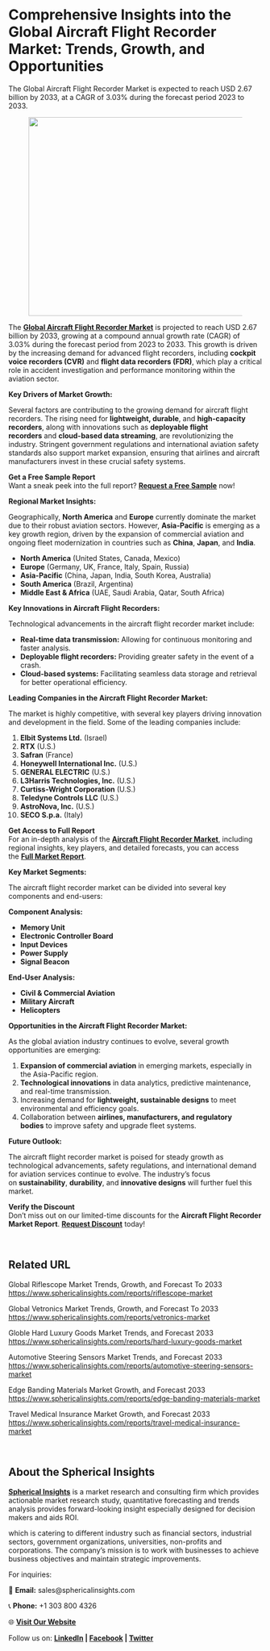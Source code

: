 <h1 id="093f" class="pw-post-title fo fp fq bf fr fs ft fu fv fw fx fy fz ga gb gc gd ge gf gg gh gi gj gk gl gm gn go gp gq bk" data-testid="storyTitle" data-selectable-paragraph="">Comprehensive Insights into the Global Aircraft Flight Recorder Market: Trends, Growth, and Opportunities</h1>
<div class="eq er es et eu l">
<article>
<div class="l">
<div class="l">
<section>
<div>
<div class="fj fk fl fm fn">
<div class="ab cb">
<div class="ci bh ev ew ex ey">
<p id="31d7" class="pw-post-body-paragraph la lb fq lc b ld le lf lg lh li lj lk ll lm ln lo lp lq lr ls lt lu lv lw lx fj bk" data-selectable-paragraph="">The Global Aircraft Flight Recorder Market is expected to reach USD 2.67 billion by 2033, at a CAGR of 3.03% during the forecast period 2023 to 2033.</p>
<figure class="mb mc md me mf mg ly lz paragraph-image">
<div class="mh mi ed mj bh mk" tabindex="0">
<div class="ly lz ma"><picture><source srcset="https://miro.medium.com/v2/resize:fit:640/format:webp/1*e8pBrXCt45mKdEFurmOyhA.jpeg 640w, https://miro.medium.com/v2/resize:fit:720/format:webp/1*e8pBrXCt45mKdEFurmOyhA.jpeg 720w, https://miro.medium.com/v2/resize:fit:750/format:webp/1*e8pBrXCt45mKdEFurmOyhA.jpeg 750w, https://miro.medium.com/v2/resize:fit:786/format:webp/1*e8pBrXCt45mKdEFurmOyhA.jpeg 786w, https://miro.medium.com/v2/resize:fit:828/format:webp/1*e8pBrXCt45mKdEFurmOyhA.jpeg 828w, https://miro.medium.com/v2/resize:fit:1100/format:webp/1*e8pBrXCt45mKdEFurmOyhA.jpeg 1100w, https://miro.medium.com/v2/resize:fit:1400/format:webp/1*e8pBrXCt45mKdEFurmOyhA.jpeg 1400w" type="image/webp" sizes="(min-resolution: 4dppx) and (max-width: 700px) 50vw, (-webkit-min-device-pixel-ratio: 4) and (max-width: 700px) 50vw, (min-resolution: 3dppx) and (max-width: 700px) 67vw, (-webkit-min-device-pixel-ratio: 3) and (max-width: 700px) 65vw, (min-resolution: 2.5dppx) and (max-width: 700px) 80vw, (-webkit-min-device-pixel-ratio: 2.5) and (max-width: 700px) 80vw, (min-resolution: 2dppx) and (max-width: 700px) 100vw, (-webkit-min-device-pixel-ratio: 2) and (max-width: 700px) 100vw, 700px" /><source srcset="https://miro.medium.com/v2/resize:fit:640/1*e8pBrXCt45mKdEFurmOyhA.jpeg 640w, https://miro.medium.com/v2/resize:fit:720/1*e8pBrXCt45mKdEFurmOyhA.jpeg 720w, https://miro.medium.com/v2/resize:fit:750/1*e8pBrXCt45mKdEFurmOyhA.jpeg 750w, https://miro.medium.com/v2/resize:fit:786/1*e8pBrXCt45mKdEFurmOyhA.jpeg 786w, https://miro.medium.com/v2/resize:fit:828/1*e8pBrXCt45mKdEFurmOyhA.jpeg 828w, https://miro.medium.com/v2/resize:fit:1100/1*e8pBrXCt45mKdEFurmOyhA.jpeg 1100w, https://miro.medium.com/v2/resize:fit:1400/1*e8pBrXCt45mKdEFurmOyhA.jpeg 1400w" sizes="(min-resolution: 4dppx) and (max-width: 700px) 50vw, (-webkit-min-device-pixel-ratio: 4) and (max-width: 700px) 50vw, (min-resolution: 3dppx) and (max-width: 700px) 67vw, (-webkit-min-device-pixel-ratio: 3) and (max-width: 700px) 65vw, (min-resolution: 2.5dppx) and (max-width: 700px) 80vw, (-webkit-min-device-pixel-ratio: 2.5) and (max-width: 700px) 80vw, (min-resolution: 2dppx) and (max-width: 700px) 100vw, (-webkit-min-device-pixel-ratio: 2) and (max-width: 700px) 100vw, 700px" data-testid="og" /><img class="bh ki ml c" src="https://miro.medium.com/v2/resize:fit:945/1*e8pBrXCt45mKdEFurmOyhA.jpeg" alt="" width="700" height="394" /></picture></div>
</div>
</figure>
<p id="3a7c" class="pw-post-body-paragraph la lb fq lc b ld le lf lg lh li lj lk ll lm ln lo lp lq lr ls lt lu lv lw lx fj bk" data-selectable-paragraph="">The&nbsp;<a class="af mm" href="https://www.sphericalinsights.com/reports/aircraft-flight-recorder-market" target="_blank" rel="noopener ugc nofollow"><strong class="lc fr">Global Aircraft Flight Recorder Market</strong></a>&nbsp;is projected to reach USD 2.67 billion by 2033, growing at a compound annual growth rate (CAGR) of 3.03% during the forecast period from 2023 to 2033. This growth is driven by the increasing demand for advanced flight recorders, including&nbsp;<strong class="lc fr">cockpit voice recorders (CVR)</strong>&nbsp;and&nbsp;<strong class="lc fr">flight data recorders (FDR)</strong>, which play a critical role in accident investigation and performance monitoring within the aviation sector.</p>
<p id="51eb" class="pw-post-body-paragraph la lb fq lc b ld le lf lg lh li lj lk ll lm ln lo lp lq lr ls lt lu lv lw lx fj bk" data-selectable-paragraph=""><strong class="lc fr">Key Drivers of Market Growth:</strong></p>
<p id="044d" class="pw-post-body-paragraph la lb fq lc b ld le lf lg lh li lj lk ll lm ln lo lp lq lr ls lt lu lv lw lx fj bk" data-selectable-paragraph="">Several factors are contributing to the growing demand for aircraft flight recorders. The rising need for&nbsp;<strong class="lc fr">lightweight, durable</strong>, and&nbsp;<strong class="lc fr">high-capacity recorders</strong>, along with innovations such as&nbsp;<strong class="lc fr">deployable flight recorders</strong>&nbsp;and&nbsp;<strong class="lc fr">cloud-based data streaming</strong>, are revolutionizing the industry. Stringent government regulations and international aviation safety standards also support market expansion, ensuring that airlines and aircraft manufacturers invest in these crucial safety systems.</p>
<p id="d534" class="pw-post-body-paragraph la lb fq lc b ld le lf lg lh li lj lk ll lm ln lo lp lq lr ls lt lu lv lw lx fj bk" data-selectable-paragraph=""><strong class="lc fr">Get a Free Sample Report</strong><br />Want a sneak peek into the full report?&nbsp;<a class="af mm" href="https://www.sphericalinsights.com/request-sample/6237" target="_blank" rel="noopener ugc nofollow"><strong class="lc fr">Request a Free Sample</strong></a>&nbsp;now!</p>
<p id="f1d5" class="pw-post-body-paragraph la lb fq lc b ld le lf lg lh li lj lk ll lm ln lo lp lq lr ls lt lu lv lw lx fj bk" data-selectable-paragraph=""><strong class="lc fr">Regional Market Insights:</strong></p>
<p id="aee2" class="pw-post-body-paragraph la lb fq lc b ld le lf lg lh li lj lk ll lm ln lo lp lq lr ls lt lu lv lw lx fj bk" data-selectable-paragraph="">Geographically,&nbsp;<strong class="lc fr">North America</strong>&nbsp;and&nbsp;<strong class="lc fr">Europe</strong>&nbsp;currently dominate the market due to their robust aviation sectors. However,&nbsp;<strong class="lc fr">Asia-Pacific</strong>&nbsp;is emerging as a key growth region, driven by the expansion of commercial aviation and ongoing fleet modernization in countries such as&nbsp;<strong class="lc fr">China</strong>,&nbsp;<strong class="lc fr">Japan</strong>, and&nbsp;<strong class="lc fr">India</strong>.</p>
<ul class="">
<li id="70aa" class="la lb fq lc b ld le lf lg lh li lj lk ll lm ln lo lp lq lr ls lt lu lv lw lx mn mo mp bk" data-selectable-paragraph=""><strong class="lc fr">North America</strong>&nbsp;(United States, Canada, Mexico)</li>
<li id="58eb" class="la lb fq lc b ld mq lf lg lh mr lj lk ll ms ln lo lp mt lr ls lt mu lv lw lx mn mo mp bk" data-selectable-paragraph=""><strong class="lc fr">Europe</strong>&nbsp;(Germany, UK, France, Italy, Spain, Russia)</li>
<li id="4ee4" class="la lb fq lc b ld mq lf lg lh mr lj lk ll ms ln lo lp mt lr ls lt mu lv lw lx mn mo mp bk" data-selectable-paragraph=""><strong class="lc fr">Asia-Pacific</strong>&nbsp;(China, Japan, India, South Korea, Australia)</li>
<li id="fe26" class="la lb fq lc b ld mq lf lg lh mr lj lk ll ms ln lo lp mt lr ls lt mu lv lw lx mn mo mp bk" data-selectable-paragraph=""><strong class="lc fr">South America</strong>&nbsp;(Brazil, Argentina)</li>
<li id="f7e2" class="la lb fq lc b ld mq lf lg lh mr lj lk ll ms ln lo lp mt lr ls lt mu lv lw lx mn mo mp bk" data-selectable-paragraph=""><strong class="lc fr">Middle East &amp; Africa</strong>&nbsp;(UAE, Saudi Arabia, Qatar, South Africa)</li>
</ul>
<p id="5c0d" class="pw-post-body-paragraph la lb fq lc b ld le lf lg lh li lj lk ll lm ln lo lp lq lr ls lt lu lv lw lx fj bk" data-selectable-paragraph=""><strong class="lc fr">Key Innovations in Aircraft Flight Recorders:</strong></p>
<p id="898a" class="pw-post-body-paragraph la lb fq lc b ld le lf lg lh li lj lk ll lm ln lo lp lq lr ls lt lu lv lw lx fj bk" data-selectable-paragraph="">Technological advancements in the aircraft flight recorder market include:</p>
<ul class="">
<li id="79a9" class="la lb fq lc b ld le lf lg lh li lj lk ll lm ln lo lp lq lr ls lt lu lv lw lx mn mo mp bk" data-selectable-paragraph=""><strong class="lc fr">Real-time data transmission:</strong>&nbsp;Allowing for continuous monitoring and faster analysis.</li>
<li id="40a2" class="la lb fq lc b ld mq lf lg lh mr lj lk ll ms ln lo lp mt lr ls lt mu lv lw lx mn mo mp bk" data-selectable-paragraph=""><strong class="lc fr">Deployable flight recorders:</strong>&nbsp;Providing greater safety in the event of a crash.</li>
<li id="3b54" class="la lb fq lc b ld mq lf lg lh mr lj lk ll ms ln lo lp mt lr ls lt mu lv lw lx mn mo mp bk" data-selectable-paragraph=""><strong class="lc fr">Cloud-based systems:</strong>&nbsp;Facilitating seamless data storage and retrieval for better operational efficiency.</li>
</ul>
<p id="5c36" class="pw-post-body-paragraph la lb fq lc b ld le lf lg lh li lj lk ll lm ln lo lp lq lr ls lt lu lv lw lx fj bk" data-selectable-paragraph=""><strong class="lc fr">Leading Companies in the Aircraft Flight Recorder Market:</strong></p>
<p id="47d4" class="pw-post-body-paragraph la lb fq lc b ld le lf lg lh li lj lk ll lm ln lo lp lq lr ls lt lu lv lw lx fj bk" data-selectable-paragraph="">The market is highly competitive, with several key players driving innovation and development in the field. Some of the leading companies include:</p>
<ol class="">
<li id="5d5c" class="la lb fq lc b ld le lf lg lh li lj lk ll lm ln lo lp lq lr ls lt lu lv lw lx mv mo mp bk" data-selectable-paragraph=""><strong class="lc fr">Elbit Systems Ltd.</strong>&nbsp;(Israel)</li>
<li id="5198" class="la lb fq lc b ld mq lf lg lh mr lj lk ll ms ln lo lp mt lr ls lt mu lv lw lx mv mo mp bk" data-selectable-paragraph=""><strong class="lc fr">RTX</strong>&nbsp;(U.S.)</li>
<li id="c47c" class="la lb fq lc b ld mq lf lg lh mr lj lk ll ms ln lo lp mt lr ls lt mu lv lw lx mv mo mp bk" data-selectable-paragraph=""><strong class="lc fr">Safran</strong>&nbsp;(France)</li>
<li id="56aa" class="la lb fq lc b ld mq lf lg lh mr lj lk ll ms ln lo lp mt lr ls lt mu lv lw lx mv mo mp bk" data-selectable-paragraph=""><strong class="lc fr">Honeywell International Inc.</strong>&nbsp;(U.S.)</li>
<li id="c0c4" class="la lb fq lc b ld mq lf lg lh mr lj lk ll ms ln lo lp mt lr ls lt mu lv lw lx mv mo mp bk" data-selectable-paragraph=""><strong class="lc fr">GENERAL ELECTRIC</strong>&nbsp;(U.S.)</li>
<li id="db83" class="la lb fq lc b ld mq lf lg lh mr lj lk ll ms ln lo lp mt lr ls lt mu lv lw lx mv mo mp bk" data-selectable-paragraph=""><strong class="lc fr">L3Harris Technologies, Inc.</strong>&nbsp;(U.S.)</li>
<li id="a089" class="la lb fq lc b ld mq lf lg lh mr lj lk ll ms ln lo lp mt lr ls lt mu lv lw lx mv mo mp bk" data-selectable-paragraph=""><strong class="lc fr">Curtiss-Wright Corporation</strong>&nbsp;(U.S.)</li>
<li id="bb4a" class="la lb fq lc b ld mq lf lg lh mr lj lk ll ms ln lo lp mt lr ls lt mu lv lw lx mv mo mp bk" data-selectable-paragraph=""><strong class="lc fr">Teledyne Controls LLC</strong>&nbsp;(U.S.)</li>
<li id="4938" class="la lb fq lc b ld mq lf lg lh mr lj lk ll ms ln lo lp mt lr ls lt mu lv lw lx mv mo mp bk" data-selectable-paragraph=""><strong class="lc fr">AstroNova, Inc.</strong>&nbsp;(U.S.)</li>
<li id="5e10" class="la lb fq lc b ld mq lf lg lh mr lj lk ll ms ln lo lp mt lr ls lt mu lv lw lx mv mo mp bk" data-selectable-paragraph=""><strong class="lc fr">SECO S.p.a.</strong>&nbsp;(Italy)</li>
</ol>
<p id="b85c" class="pw-post-body-paragraph la lb fq lc b ld le lf lg lh li lj lk ll lm ln lo lp lq lr ls lt lu lv lw lx fj bk" data-selectable-paragraph=""><strong class="lc fr">Get Access to Full Report</strong><br />For an in-depth analysis of the&nbsp;<a class="af mm" href="https://www.sphericalinsights.com/reports/aircraft-flight-recorder-market" target="_blank" rel="noopener ugc nofollow"><strong class="lc fr">Aircraft Flight Recorder Market</strong></a>, including regional insights, key players, and detailed forecasts, you can access the&nbsp;<a class="af mm" href="https://www.sphericalinsights.com/reports/aircraft-flight-recorder-market" target="_blank" rel="noopener ugc nofollow"><strong class="lc fr">Full Market Report</strong></a>.</p>
<p id="a94a" class="pw-post-body-paragraph la lb fq lc b ld le lf lg lh li lj lk ll lm ln lo lp lq lr ls lt lu lv lw lx fj bk" data-selectable-paragraph=""><strong class="lc fr">Key Market Segments:</strong></p>
<p id="db75" class="pw-post-body-paragraph la lb fq lc b ld le lf lg lh li lj lk ll lm ln lo lp lq lr ls lt lu lv lw lx fj bk" data-selectable-paragraph="">The aircraft flight recorder market can be divided into several key components and end-users:</p>
<p id="a175" class="pw-post-body-paragraph la lb fq lc b ld le lf lg lh li lj lk ll lm ln lo lp lq lr ls lt lu lv lw lx fj bk" data-selectable-paragraph=""><strong class="lc fr">Component Analysis:</strong></p>
<ul class="">
<li id="41d7" class="la lb fq lc b ld le lf lg lh li lj lk ll lm ln lo lp lq lr ls lt lu lv lw lx mn mo mp bk" data-selectable-paragraph=""><strong class="lc fr">Memory Unit</strong></li>
<li id="eafb" class="la lb fq lc b ld mq lf lg lh mr lj lk ll ms ln lo lp mt lr ls lt mu lv lw lx mn mo mp bk" data-selectable-paragraph=""><strong class="lc fr">Electronic Controller Board</strong></li>
<li id="2991" class="la lb fq lc b ld mq lf lg lh mr lj lk ll ms ln lo lp mt lr ls lt mu lv lw lx mn mo mp bk" data-selectable-paragraph=""><strong class="lc fr">Input Devices</strong></li>
<li id="1ad5" class="la lb fq lc b ld mq lf lg lh mr lj lk ll ms ln lo lp mt lr ls lt mu lv lw lx mn mo mp bk" data-selectable-paragraph=""><strong class="lc fr">Power Supply</strong></li>
<li id="0ed4" class="la lb fq lc b ld mq lf lg lh mr lj lk ll ms ln lo lp mt lr ls lt mu lv lw lx mn mo mp bk" data-selectable-paragraph=""><strong class="lc fr">Signal Beacon</strong></li>
</ul>
<p id="8f8d" class="pw-post-body-paragraph la lb fq lc b ld le lf lg lh li lj lk ll lm ln lo lp lq lr ls lt lu lv lw lx fj bk" data-selectable-paragraph=""><strong class="lc fr">End-User Analysis:</strong></p>
<ul class="">
<li id="8288" class="la lb fq lc b ld le lf lg lh li lj lk ll lm ln lo lp lq lr ls lt lu lv lw lx mn mo mp bk" data-selectable-paragraph=""><strong class="lc fr">Civil &amp; Commercial Aviation</strong></li>
<li id="16ac" class="la lb fq lc b ld mq lf lg lh mr lj lk ll ms ln lo lp mt lr ls lt mu lv lw lx mn mo mp bk" data-selectable-paragraph=""><strong class="lc fr">Military Aircraft</strong></li>
<li id="b8a8" class="la lb fq lc b ld mq lf lg lh mr lj lk ll ms ln lo lp mt lr ls lt mu lv lw lx mn mo mp bk" data-selectable-paragraph=""><strong class="lc fr">Helicopters</strong></li>
</ul>
<p id="6bcd" class="pw-post-body-paragraph la lb fq lc b ld le lf lg lh li lj lk ll lm ln lo lp lq lr ls lt lu lv lw lx fj bk" data-selectable-paragraph=""><strong class="lc fr">Opportunities in the Aircraft Flight Recorder Market:</strong></p>
<p id="2f06" class="pw-post-body-paragraph la lb fq lc b ld le lf lg lh li lj lk ll lm ln lo lp lq lr ls lt lu lv lw lx fj bk" data-selectable-paragraph="">As the global aviation industry continues to evolve, several growth opportunities are emerging:</p>
<ol class="">
<li id="76e2" class="la lb fq lc b ld le lf lg lh li lj lk ll lm ln lo lp lq lr ls lt lu lv lw lx mv mo mp bk" data-selectable-paragraph=""><strong class="lc fr">Expansion of commercial aviation</strong>&nbsp;in emerging markets, especially in the Asia-Pacific region.</li>
<li id="ae11" class="la lb fq lc b ld mq lf lg lh mr lj lk ll ms ln lo lp mt lr ls lt mu lv lw lx mv mo mp bk" data-selectable-paragraph=""><strong class="lc fr">Technological innovations</strong>&nbsp;in data analytics, predictive maintenance, and real-time transmission.</li>
<li id="db3c" class="la lb fq lc b ld mq lf lg lh mr lj lk ll ms ln lo lp mt lr ls lt mu lv lw lx mv mo mp bk" data-selectable-paragraph="">Increasing demand for&nbsp;<strong class="lc fr">lightweight, sustainable designs</strong>&nbsp;to meet environmental and efficiency goals.</li>
<li id="42e4" class="la lb fq lc b ld mq lf lg lh mr lj lk ll ms ln lo lp mt lr ls lt mu lv lw lx mv mo mp bk" data-selectable-paragraph="">Collaboration between&nbsp;<strong class="lc fr">airlines, manufacturers, and regulatory bodies</strong>&nbsp;to improve safety and upgrade fleet systems.</li>
</ol>
<p id="5526" class="pw-post-body-paragraph la lb fq lc b ld le lf lg lh li lj lk ll lm ln lo lp lq lr ls lt lu lv lw lx fj bk" data-selectable-paragraph=""><strong class="lc fr">Future Outlook:</strong></p>
<p id="5b0c" class="pw-post-body-paragraph la lb fq lc b ld le lf lg lh li lj lk ll lm ln lo lp lq lr ls lt lu lv lw lx fj bk" data-selectable-paragraph="">The aircraft flight recorder market is poised for steady growth as technological advancements, safety regulations, and international demand for aviation services continue to evolve. The industry&rsquo;s focus on&nbsp;<strong class="lc fr">sustainability</strong>,&nbsp;<strong class="lc fr">durability</strong>, and&nbsp;<strong class="lc fr">innovative designs</strong>&nbsp;will further fuel this market.</p>
<p id="18e8" class="pw-post-body-paragraph la lb fq lc b ld le lf lg lh li lj lk ll lm ln lo lp lq lr ls lt lu lv lw lx fj bk" data-selectable-paragraph=""><strong class="lc fr">Verify the Discount</strong><br />Don&rsquo;t miss out on our limited-time discounts for the&nbsp;<strong class="lc fr">Aircraft Flight Recorder Market Report</strong>.&nbsp;<a class="af mm" href="https://www.sphericalinsights.com/request-discount/6237" target="_blank" rel="noopener ugc nofollow"><strong class="lc fr">Request Discount</strong></a>&nbsp;today!</p>
</div>
</div>
</div>
<div class="ab cb mw mx my mz">&nbsp;</div>
<div class="fj fk fl fm fn">
<div class="ab cb">
<div class="ci bh ev ew ex ey">
<h2 id="c370" class="ne nf fq bf ng nh ni nj nk nl nm nn no ll np nq nr lp ns nt nu lt nv nw nx ny bk" data-selectable-paragraph="">Related URL</h2>
<p id="2265" class="pw-post-body-paragraph la lb fq lc b ld nz lf lg lh oa lj lk ll ob ln lo lp oc lr ls lt od lv lw lx fj bk" data-selectable-paragraph="">Global Riflescope Market Trends, Growth, and Forecast To 2033<br /><a class="af mm" href="https://www.sphericalinsights.com/reports/riflescope-market" target="_blank" rel="noopener ugc nofollow">https://www.sphericalinsights.com/reports/riflescope-market</a></p>
<p id="308b" class="pw-post-body-paragraph la lb fq lc b ld le lf lg lh li lj lk ll lm ln lo lp lq lr ls lt lu lv lw lx fj bk" data-selectable-paragraph="">Global Vetronics Market Trends, Growth, and Forecast To 2033<br /><a class="af mm" href="https://www.sphericalinsights.com/reports/vetronics-market" target="_blank" rel="noopener ugc nofollow">https://www.sphericalinsights.com/reports/vetronics-market</a></p>
<p id="acd3" class="pw-post-body-paragraph la lb fq lc b ld le lf lg lh li lj lk ll lm ln lo lp lq lr ls lt lu lv lw lx fj bk" data-selectable-paragraph="">Globle Hard Luxury Goods Market Trends, and Forecast 2033<br /><a class="af mm" href="https://www.sphericalinsights.com/reports/hard-luxury-goods-market" target="_blank" rel="noopener ugc nofollow">https://www.sphericalinsights.com/reports/hard-luxury-goods-market</a></p>
<p id="156a" class="pw-post-body-paragraph la lb fq lc b ld le lf lg lh li lj lk ll lm ln lo lp lq lr ls lt lu lv lw lx fj bk" data-selectable-paragraph="">Automotive Steering Sensors Market Trends, and Forecast 2033<br /><a class="af mm" href="https://www.sphericalinsights.com/reports/automotive-steering-sensors-market" target="_blank" rel="noopener ugc nofollow">https://www.sphericalinsights.com/reports/automotive-steering-sensors-market</a></p>
<p id="53e2" class="pw-post-body-paragraph la lb fq lc b ld le lf lg lh li lj lk ll lm ln lo lp lq lr ls lt lu lv lw lx fj bk" data-selectable-paragraph="">Edge Banding Materials Market Growth, and Forecast 2033<br /><a class="af mm" href="https://www.sphericalinsights.com/reports/edge-banding-materials-market" target="_blank" rel="noopener ugc nofollow">https://www.sphericalinsights.com/reports/edge-banding-materials-market</a></p>
<p id="fc9c" class="pw-post-body-paragraph la lb fq lc b ld le lf lg lh li lj lk ll lm ln lo lp lq lr ls lt lu lv lw lx fj bk" data-selectable-paragraph="">Travel Medical Insurance Market Growth, and Forecast 2033<br /><a class="af mm" href="https://www.sphericalinsights.com/reports/travel-medical-insurance-market" target="_blank" rel="noopener ugc nofollow">https://www.sphericalinsights.com/reports/travel-medical-insurance-market</a></p>
</div>
</div>
</div>
<div class="ab cb mw mx my mz">&nbsp;</div>
<div class="fj fk fl fm fn">
<div class="ab cb">
<div class="ci bh ev ew ex ey">
<h2 id="513f" class="ne nf fq bf ng nh ni nj nk nl nm nn no ll np nq nr lp ns nt nu lt nv nw nx ny bk" data-selectable-paragraph="">About the Spherical Insights</h2>
<p id="7bda" class="pw-post-body-paragraph la lb fq lc b ld nz lf lg lh oa lj lk ll ob ln lo lp oc lr ls lt od lv lw lx fj bk" data-selectable-paragraph=""><a class="af mm" href="https://www.sphericalinsights.com/" target="_blank" rel="noopener ugc nofollow"><strong class="lc fr">Spherical Insights</strong></a>&nbsp;is a market research and consulting firm which provides actionable market research study, quantitative forecasting and trends analysis provides forward-looking insight especially designed for decision makers and aids ROI.</p>
<p id="bffa" class="pw-post-body-paragraph la lb fq lc b ld le lf lg lh li lj lk ll lm ln lo lp lq lr ls lt lu lv lw lx fj bk" data-selectable-paragraph="">which is catering to different industry such as financial sectors, industrial sectors, government organizations, universities, non-profits and corporations. The company&rsquo;s mission is to work with businesses to achieve business objectives and maintain strategic improvements.</p>
<p id="5099" class="pw-post-body-paragraph la lb fq lc b ld le lf lg lh li lj lk ll lm ln lo lp lq lr ls lt lu lv lw lx fj bk" data-selectable-paragraph="">For inquiries:</p>
<p id="599d" class="pw-post-body-paragraph la lb fq lc b ld le lf lg lh li lj lk ll lm ln lo lp lq lr ls lt lu lv lw lx fj bk" data-selectable-paragraph="">📧&nbsp;<strong class="lc fr">Email:</strong>&nbsp;sales@sphericalinsights.com</p>
<p id="13b1" class="pw-post-body-paragraph la lb fq lc b ld le lf lg lh li lj lk ll lm ln lo lp lq lr ls lt lu lv lw lx fj bk" data-selectable-paragraph="">📞&nbsp;<strong class="lc fr">Phone:</strong>&nbsp;+1 303 800 4326</p>
<p id="c904" class="pw-post-body-paragraph la lb fq lc b ld le lf lg lh li lj lk ll lm ln lo lp lq lr ls lt lu lv lw lx fj bk" data-selectable-paragraph="">🌐&nbsp;<a class="af mm" href="https://www.sphericalinsights.com/" target="_blank" rel="noopener ugc nofollow"><strong class="lc fr">Visit Our Website</strong></a></p>
<p id="f404" class="pw-post-body-paragraph la lb fq lc b ld le lf lg lh li lj lk ll lm ln lo lp lq lr ls lt lu lv lw lx fj bk" data-selectable-paragraph="">Follow us on:&nbsp;<a class="af mm" href="https://www.linkedin.com/company/spherical-insight/" target="_blank" rel="noopener ugc nofollow"><strong class="lc fr">LinkedIn</strong></a><strong class="lc fr">&nbsp;|&nbsp;</strong><a class="af mm" href="https://www.facebook.com/sphericalinsights22" target="_blank" rel="noopener ugc nofollow"><strong class="lc fr">Facebook</strong></a><strong class="lc fr">&nbsp;|&nbsp;</strong><a class="af mm" href="https://twitter.com/SInsights_US" target="_blank" rel="noopener ugc nofollow"><strong class="lc fr">Twitter</strong></a></p>
</div>
</div>
</div>
</div>
</section>
</div>
</div>
</article>
</div>
<div class="l">&nbsp;</div>
<footer class="oe of og oh oi ab q oj ok c">
<div class="l ae">&nbsp;</div>
</footer>
<div class="os l">&nbsp;</div>
